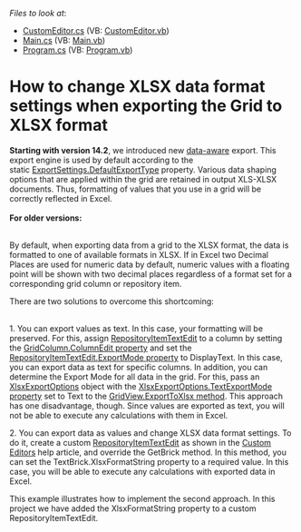 <!-- default file list -->
*Files to look at*:

* [CustomEditor.cs](./CS/WindowsApplication3/CustomEditor.cs) (VB: [CustomEditor.vb](./VB/WindowsApplication3/CustomEditor.vb))
* [Main.cs](./CS/WindowsApplication3/Main.cs) (VB: [Main.vb](./VB/WindowsApplication3/Main.vb))
* [Program.cs](./CS/WindowsApplication3/Program.cs) (VB: [Program.vb](./VB/WindowsApplication3/Program.vb))
<!-- default file list end -->
# How to change XLSX data format settings when exporting the Grid to XLSX format


<p><strong>Starting with version 14.2</strong>, we introduced new <a href="https://documentation.devexpress.com/#WindowsForms/CustomDocument17733">data-aware</a> export. This export engine is used by default according to the static <a href="https://documentation.devexpress.com/#CoreLibraries/DevExpressExportExportSettings_DefaultExportTypetopic">ExportSettings.DefaultExportType</a> property. Various data shaping options that are applied within the grid are retained in output XLS-XLSX documents. Thus, formatting of values that you use in a grid will be correctly reflected in Excel. <br /><br /><strong>For older versions:</strong></p>
<p><br />By default, when exporting data from a grid to the XLSX format, the data is formatted to one of available formats in XLSX. If in Excel two Decimal Places are used for numeric data by default, numeric values with a floating point will be shown with two decimal places regardless of a format set for a corresponding grid column or repository item.</p>
<p>There are two solutions to overcome this shortcoming:</p>
<p><br /> 1. You can export values as text. In this case, your formatting will be preserved. For this, assign <a href="http://documentation.devexpress.com/#WindowsForms/clsDevExpressXtraEditorsRepositoryRepositoryItemTextEdittopic"><u>RepositoryItemTextEdit</u></a> to a column by setting the <a href="http://documentation.devexpress.com/#WindowsForms/DevExpressXtraGridColumnsGridColumn_ColumnEdittopic"><u>GridColumn.ColumnEdit property</u></a> and set the <a href="http://documentation.devexpress.com/#WindowsForms/DevExpressXtraEditorsRepositoryRepositoryItem_ExportModetopic"><u>RepositoryItemTextEdit.ExportMode property</u></a> to DisplayText. In this case, you can export data as text for specific columns. In addition, you can determine the Export Mode for all data in the grid. For this, pass an <a href="http://documentation.devexpress.com/#CoreLibraries/clsDevExpressXtraPrintingXlsxExportOptionstopic"><u>XlsxExportOptions</u></a> object with the <a href="http://documentation.devexpress.com/#CoreLibraries/DevExpressXtraPrintingXlsExportOptionsBase_TextExportModetopic"><u>XlsxExportOptions.TextExportMode property</u></a> set to Text to the <a href="http://documentation.devexpress.com/#WindowsForms/DevExpressXtraGridViewsBaseBaseView_ExportToXlsxtopic915"><u>GridView.ExportToXlsx method</u></a>. This approach has one disadvantage, though. Since values are exported as text, you will not be able to execute any calculations with them in Excel.</p>
<p>2. You can export data as values and change XLSX data format settings. To do it, create a custom <a href="http://documentation.devexpress.com/#WindowsForms/clsDevExpressXtraEditorsRepositoryRepositoryItemTextEdittopic"><u>RepositoryItemTextEdit</u></a> as shown in the <a href="http://documentation.devexpress.com/#WindowsForms/CustomDocument4716"><u>Custom Editors</u></a> help article, and override the GetBrick method. In this method, you can set the TextBrick.XlsxFormatString property to a required value. In this case, you will be able to execute any calculations with exported data in Excel.</p>
<p>This example illustrates how to implement the second approach. In this project we have added the XlsxFormatString property to a custom RepositoryItemTextEdit.</p>

<br/>


